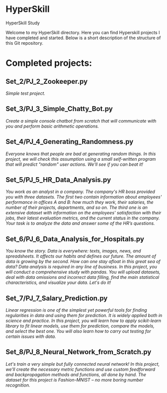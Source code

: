# HyperSkill
HyperSkill Study

Welcome to my HyperSkill directory. Here you can find Hyperskill projects I have completed and started.
Below is a short description of the structure of this Git repository.

# Completed projects:

## Set_2/PJ_2_Zookeeper.py
_Simple test project._

## Set_3/PJ_3_Simple_Chatty_Bot.py 
_Create a simple console chatbot from scratch that will communicate with you and perform basic arithmetic operations._

## Set_4/PJ_4_Generating_Randomness.py
_Everyone knows that people are bad at generating random things. In this project, we will check this assumption using a small self-written program that will predict "random" user actions. We'll see if you can beat it!_

## Set_5/PJ_5_HR_Data_Analysis.py
_You work as an analyst in a company. The company's HR boss provided you with three datasets. The first two contain information about employees' performance in offices A and B: how much they work, their salaries, the number of their projects, departments, and so on. The third one is an extensive dataset with information on the employees' satisfaction with their jobs, their latest evaluation metrics, and the current status in the company. Your task is to analyze the data and answer some of the HR’s questions._

## Set_6/PJ_6_Data_Analysis_for_Hospitals.py
_You know the story. Data is everywhere: texts, images, news, and spreadsheets. It affects our habits and defines our future. The amount of data is growing by the second. How can one stay afloat in this great sea of data? Data analysis is required in any line of business. In this project, you will conduct a comprehensive study with pandas. You will upload datasets, deal with data omissions and incorrect data filling, find the main statistical characteristics, and visualize your data. Let's do it!_

## Set_7/PJ_7_Salary_Prediction.py
_Linear regression is one of the simplest yet powerful tools for finding regularities in data and using them for prediction. It is widely applied both in science and practice. In this project, you will learn how to apply scikit-learn library to fit linear models, use them for prediction, compare the models, and select the best one. You will also learn how to carry out testing for certain issues with data._

## Set_8/PJ_8_Neural_Network_from_Scratch.py
_Let's train a very simple but fully connected neural network! In this project, we'll create the necessary metric functions and use custom feedforward and backpropagation methods and functions, all done by hand. The dataset for this project is Fashion-MNIST – no more boring number recognition._
